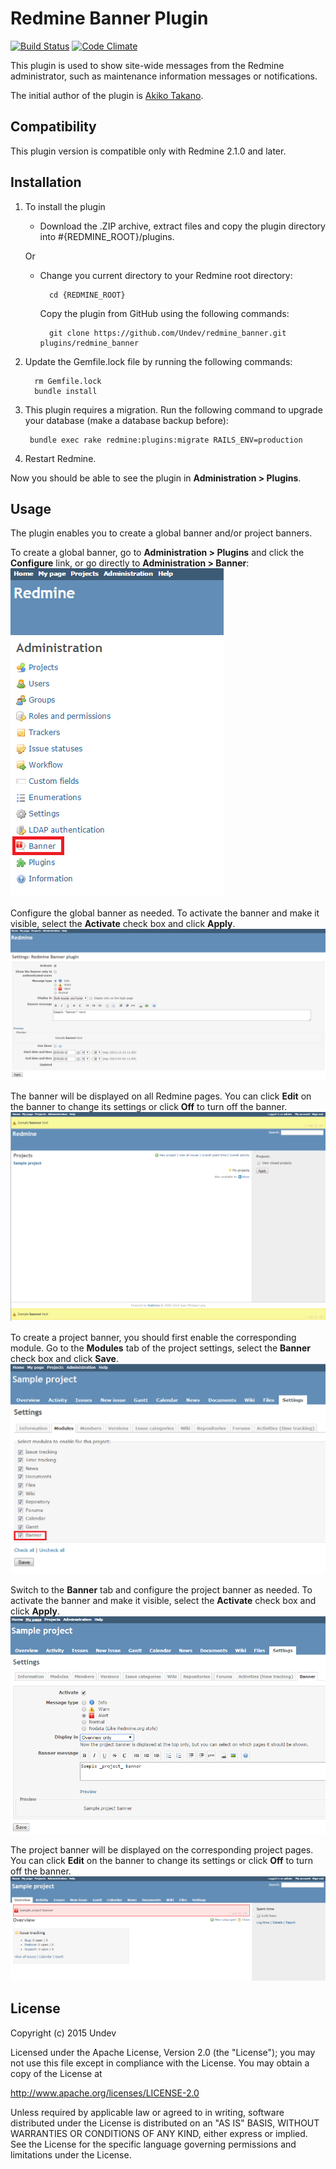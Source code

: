 # Redmine Banner Plugin 

[![Build Status](https://travis-ci.org/Undev/redmine_banner.png)](https://travis-ci.org/Undev/redmine_banner)
[![Code Climate](https://codeclimate.com/github/Undev/redmine_banner.png)](https://codeclimate.com/github/Undev/redmine_banner)

This plugin is used to show site-wide messages from the Redmine administrator, such as maintenance information messages or notifications.

The initial author of the plugin is [Akiko Takano](https://github.com/akiko-pusu/redmine_banner).

## Compatibility

This plugin version is compatible only with Redmine 2.1.0 and later.

## Installation

1. To install the plugin
    * Download the .ZIP archive, extract files and copy the plugin directory into #{REDMINE_ROOT}/plugins.
    
    Or

    * Change you current directory to your Redmine root directory:  

            cd {REDMINE_ROOT}
            
      Copy the plugin from GitHub using the following commands:
      
            git clone https://github.com/Undev/redmine_banner.git plugins/redmine_banner
            
2. Update the Gemfile.lock file by running the following commands:  

         rm Gemfile.lock  
         bundle install
            
3. This plugin requires a migration. Run the following command to upgrade your database (make a database backup before):  

        bundle exec rake redmine:plugins:migrate RAILS_ENV=production 

4. Restart Redmine.

Now you should be able to see the plugin in **Administration > Plugins**.

## Usage

The plugin enables you to create a global banner and/or project banners.

To create a global banner, go to **Administration > Plugins** and click the **Configure** link, or go directly to **Administration > Banner**:  
![banner](banner_1.PNG)

Configure the global banner as needed. To activate the banner and make it visible, select the **Activate** check box and click **Apply**.  
![global banner settings](banner_2.PNG)

The banner will be displayed on all Redmine pages. You can click **Edit** on the banner to change its settings or click **Off** to turn off the banner.  
![global banner result](banner_3.PNG)

To create a project banner, you should first enable the corresponding module. Go to the **Modules** tab of the project settings, select the **Banner** check box and click **Save**.  
![banner module](banner_4.PNG)

Switch to the **Banner** tab and configure the project banner as needed. To activate the banner and make it visible, select the **Activate** check box and click **Apply**.  
![project banner settings](banner_5.PNG)

The project banner will be displayed on the corresponding project pages. You can click **Edit** on the banner to change its settings or click **Off** to turn off the banner.  
![project banner result](banner_6.PNG)

## License

Copyright (c) 2015 Undev

Licensed under the Apache License, Version 2.0 (the "License");
you may not use this file except in compliance with the License.
You may obtain a copy of the License at

http://www.apache.org/licenses/LICENSE-2.0

Unless required by applicable law or agreed to in writing, software
distributed under the License is distributed on an "AS IS" BASIS,
WITHOUT WARRANTIES OR CONDITIONS OF ANY KIND, either express or implied.
See the License for the specific language governing permissions and
limitations under the License.
